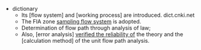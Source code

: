 - dictionary 
    - Its [flow system] and [working process] are introduced. dict.cnki.net
    - The FIA zone [sampling flow system](((NYNPjAmv_))) is adopted. 
    - Determination of flow path through analysis of law; 
    - Also, [error analysis] [verified the reliability of]([[reliability]]) the theory and the [calculation method] of the unit flow path analysis. 
